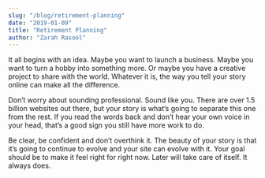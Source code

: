 ```yaml
---
slug: "/blog/retirement-planning"
date: "2019-01-09"
title: "Retirement Planning"
author: "Zarah Rasool"
---
```


It all begins with an idea. Maybe you want to launch a business. Maybe you want to turn a hobby into something more. Or maybe you have a creative project to share with the world. Whatever it is, the way you tell your story online can make all the difference.

Don’t worry about sounding professional. Sound like you. There are over 1.5 billion websites out there, but your story is what’s going to separate this one from the rest. If you read the words back and don’t hear your own voice in your head, that’s a good sign you still have more work to do.

Be clear, be confident and don’t overthink it. The beauty of your story is that it’s going to continue to evolve and your site can evolve with it. Your goal should be to make it feel right for right now. Later will take care of itself. It always does.
